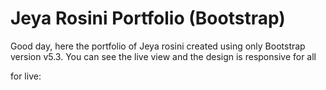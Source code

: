 # Jeya Rosini Portfolio (Bootstrap)
Good day, here the portfolio of Jeya rosini created using only Bootstrap version v5.3. You can see the live view and the design is responsive for all

for live:
